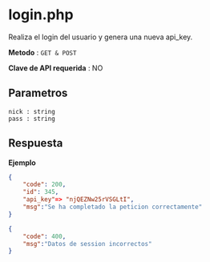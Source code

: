 # login.php

Realiza el login del usuario y genera una nueva api_key.

**Metodo** : `GET & POST`

**Clave de API requerida** : NO

## Parametros

```
nick : string
pass : string
```

## Respuesta

**Ejemplo**
```json
{
    "code": 200,
    "id": 345,
    "api_key"=> "njQEZNw25rVSGLtI",
    "msg":"Se ha completado la peticion correctamente"
}
```

```json
{
    "code": 400,
    "msg":"Datos de session incorrectos"
}
```
